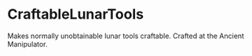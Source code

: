 # CraftableLunarTools
Makes normally unobtainable lunar tools craftable. Crafted at the Ancient Manipulator.
